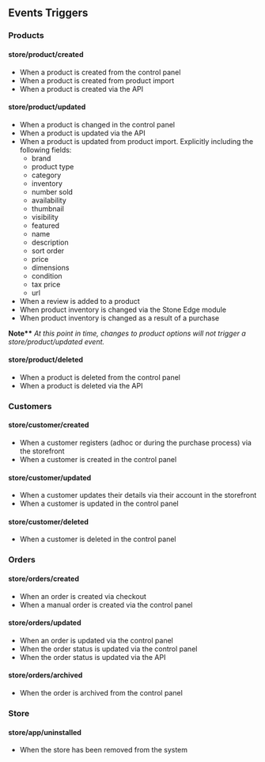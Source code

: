 ## Events Triggers

### Products

#### store/product/created

- When a product is created from the control panel
- When a product is created from product import
- When a product is created via the API

#### store/product/updated

- When a product is changed in the control panel
- When a product is updated via the API
- When a product is updated from product import. Explicitly including the following fields:
  * brand
  * product type
  * category
  * inventory
  * number sold
  * availability
  * thumbnail
  * visibility
  * featured
  * name
  * description
  * sort order
  * price
  * dimensions
  * condition
  * tax price
  * url
- When a review is added to a product
- When product inventory is changed via the Stone Edge module
- When product inventory is changed as a result of a purchase

__Note**__ _At this point in time, changes to product options will not trigger a store/product/updated event._


#### store/product/deleted

- When a product is deleted from the control panel
- When a product is deleted via the API

### Customers

#### store/customer/created

- When a customer registers (adhoc or during the purchase process) via the storefront
- When a customer is created in the control panel

#### store/customer/updated

- When a customer updates their details via their account in the storefront
- When a customer is updated in the control panel

#### store/customer/deleted

- When a customer is deleted in the control panel

### Orders

#### store/orders/created

- When an order is created via checkout
- When a manual order is created via the control panel

#### store/orders/updated

- When an order is updated via the control panel
- When the order status is updated via the control panel
- When the order status is updated via the API

#### store/orders/archived

- When the order is archived from the control panel

### Store

#### store/app/uninstalled

- When the store has been removed from the system
